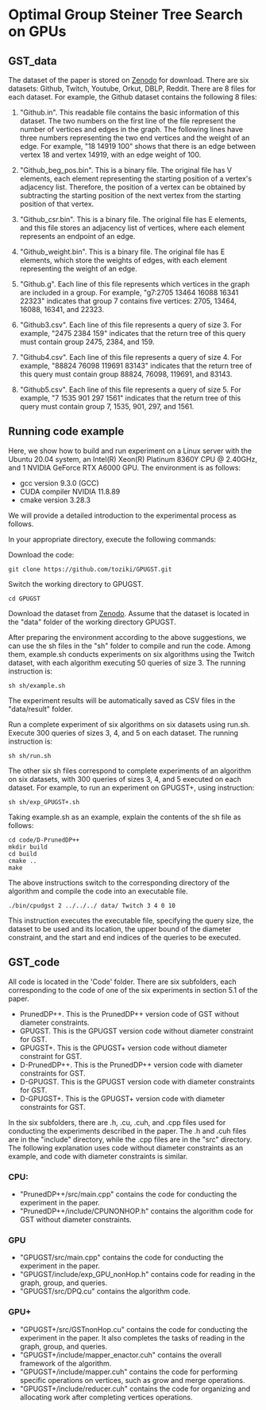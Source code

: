 # Optimal Group Steiner Tree Search on GPUs

## GST_data
The dataset of the paper is stored on [Zenodo](https://zenodo.org/records/14790187) for download. There are six datasets: Github, Twitch, Youtube, Orkut, DBLP, Reddit. There are 8 files for each dataset. For example, the Github dataset contains the following 8 files:
1. "Github.in". This readable file contains the basic information of this dataset. The two numbers on the first line of the file represent the number of vertices and edges in the graph. The following lines have three numbers representing the two end vertices and the weight of an edge. For example, "18 14919 100" shows that there is an edge between vertex 18 and vertex 14919, with an edge weight of 100.

2. "Github_beg_pos.bin". This is a binary file. The original file has V elements, each element representing the starting position of a vertex's adjacency list. Therefore, the position of a vertex can be obtained by subtracting the starting position of the next vertex from the starting position of that vertex.

3. "Github_csr.bin". This is a binary file. The original file has E elements, and this file stores an adjacency list of vertices, where each element represents an endpoint of an edge.

4. "Github_weight.bin". This is a binary file. The original file has E elements, which store the weights of edges, with each element representing the weight of an edge.

5. "Github.g". Each line of this file represents which vertices in the graph are included in a group. For example, "g7:2705 13464 16088 16341 22323" indicates that group 7 contains five vertices: 2705, 13464, 16088, 16341, and 22323.

6. "Github3.csv". Each line of this file represents a query of size 3. For example, "2475 2384 159" indicates that the return tree of this query must contain group 2475, 2384, and 159.

7. "Github4.csv". Each line of this file represents a query of size 4. For example, "88824 76098 119691 83143" indicates that the return tree of this query must contain group 88824, 76098, 119691, and 83143.

8. "Github5.csv". Each line of this file represents a query of size 5. For example, "7 1535 901 297 1561" indicates that the return tree of this query must contain group 7, 1535, 901, 297, and 1561.
## Running code example
Here, we show how to build and run experiment on a Linux server with the Ubuntu 20.04 system, an Intel(R) Xeon(R) Platinum 8360Y CPU @ 2.40GHz, and 1 NVIDIA GeForce RTX A6000 GPU. The environment is as follows:
- gcc version 9.3.0 (GCC)
- CUDA compiler NVIDIA 11.8.89
- cmake version 3.28.3

We will provide a detailed introduction to the experimental process as follows.

In your appropriate directory, execute the following commands:

Download the code:
```
git clone https://github.com/toziki/GPUGST.git
```
Switch the working directory to GPUGST.
```
cd GPUGST
```
Download the dataset from [Zenodo](https://zenodo.org/records/14790187). Assume that the dataset is located in the "data" folder of the working directory GPUGST.



After preparing the environment according to the above suggestions, we can use the sh files in the "sh" folder to compile and run the code.
Among them, example.sh conducts experiments on six algorithms using the Twitch dataset, with each algorithm executing 50 queries of size 3. The running instruction is:
 ```
sh sh/example.sh
 ```
The experiment results will be automatically saved as CSV files in the "data/result" folder.

Run a complete experiment of six algorithms on six datasets using run.sh. Execute 300 queries of sizes 3, 4, and 5 on each dataset. The running instruction is:

 ```
sh sh/run.sh
 ```

The other six sh files correspond to complete experiments of an algorithm on six datasets, with 300 queries of sizes 3, 4, and 5 executed on each dataset. For example, to run an experiment on GPUGST+, using instruction:

 ```
sh sh/exp_GPUGST+.sh
 ```
Taking example.sh as an example, explain the contents of the sh file as follows:
```
cd code/D-PrunedDP++
mkdir build
cd build
cmake ..
make
```
The above instructions switch to the corresponding directory of the algorithm and compile the code into an executable file.
```
./bin/cpudgst 2 ../../../ data/ Twitch 3 4 0 10
```
This instruction executes the executable file, specifying the query size, the dataset to be used and its location, the upper bound of the diameter constraint, and the start and end indices of the queries to be executed.
## GST_code
All code is located in the 'Code' folder. There are six subfolders, each corresponding to the code of one of the six experiments in section 5.1 of the paper.
- PrunedDP++. This is the PrunedDP++ version code of GST without diameter constraints.
- GPUGST. This is the GPUGST version code without diameter constraint for GST.
- GPUGST+. This is the GPUGST+ version code without diameter constraint for GST.
- D-PrunedDP++. This is the PrunedDP++ version code with diameter constraints for GST.
- D-GPUGST. This is the GPUGST version code with diameter constraints for GST.
- D-GPUGST+. This is the GPUGST+ version code with diameter constraints for GST.

In the six subfolders, there are .h, .cu, .cuh, and .cpp files used for conducting the experiments described in the paper. The .h and .cuh files are in the "include" directory, while the .cpp files are in the "src" directory. The following explanation uses code without diameter constraints as an example, and code with diameter constraints is similar.


### CPU:
- "PrunedDP++/src/main.cpp" contains the code for conducting the experiment in the paper. 
- "PrunedDP++/include/CPUNONHOP.h" contains the algorithm code for GST without diameter constraints.


### GPU
- "GPUGST/src/main.cpp" contains the code for conducting the experiment in the paper. 
- "GPUGST/include/exp_GPU_nonHop.h" contains code for reading in the graph, group, and queries.
- "GPUGST/src/DPQ.cu" contains the algorithm code.


### GPU+
- "GPUGST+/src/GSTnonHop.cu" contains the code for conducting the experiment in the paper. It also completes the tasks of reading in the graph, group, and queries.
- "GPUGST+/include/mapper_enactor.cuh" contains the overall framework of the algorithm.
- "GPUGST+/include/mapper.cuh" contains the code for performing specific operations on vertices, such as grow and merge operations.
- "GPUGST+/include/reducer.cuh" contains the code for organizing and allocating work after completing vertices operations.

